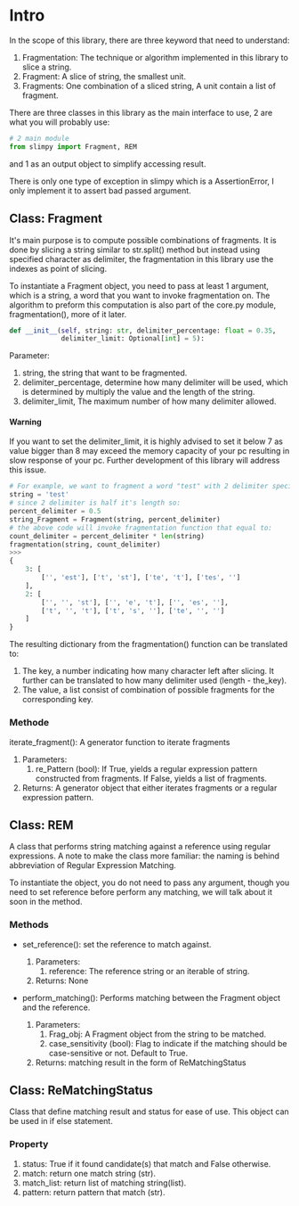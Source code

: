 # Intro
In the scope of this library, there are three keyword that need to understand:
1. Fragmentation: The technique or algorithm implemented in this library to slice a string.
2. Fragment: A slice of string, the smallest unit.
3. Fragments: One combination of a sliced string, A unit contain a list of fragment.

There are three classes in this library as the main interface to use, 2 are what you will probably
use: 
```python
# 2 main module
from slimpy import Fragment, REM
```
and 1 as an output object to simplify accessing result.

There is only one type of exception in slimpy which is a AssertionError, I only implement it to 
assert bad passed argument.

## Class: Fragment
It's main purpose is to compute possible combinations of fragments. It is done by slicing a string 
similar to str.split() method but instead using specified character as delimiter, the fragmentation in
this library use the indexes as point of slicing.

To instantiate a Fragment object, you need to pass at least 1 argument, which is a string,
a word that you want to invoke fragmentation on. The algorithm to preform this computation is also part
of the core.py module, fragmentation(), more of it later.
```python
def __init__(self, string: str, delimiter_percentage: float = 0.35, 
             delimiter_limit: Optional[int] = 5):
```
Parameter:
1. string, the string that want to be fragmented.
2. delimiter_percentage, determine how many delimiter will be used, which is determined by multiply the value and 
the length of the string.
3. delimiter_limit, The maximum number of how many delimiter allowed.

#### Warning
If you want to set the delimiter_limit, it is highly advised to set it below 7 as value bigger than 8 may exceed the memory 
capacity of your pc resulting in slow response of your pc. Further development of this library will
address this issue.

```python
# For example, we want to fragment a word "test" with 2 delimiter specification,
string = 'test'
# since 2 delimiter is half it's length so:
percent_delimiter = 0.5
string_Fragment = Fragment(string, percent_delimiter)
# the above code will invoke fragmentation function that equal to:
count_delimiter = percent_delimiter * len(string)
fragmentation(string, count_delimiter)
>>>
{
    3: [
        ['', 'est'], ['t', 'st'], ['te', 't'], ['tes', '']
    ],
    2: [
        ['', '', 'st'], ['', 'e', 't'], ['', 'es', ''],
        ['t', '', 't'], ['t', 's', ''], ['te', '', '']
    ]
}
```
The resulting dictionary from the fragmentation() function can be translated to:
1. The key, a number indicating how many character left after slicing. It further can be translated to 
how many delimiter used (length - the_key).
2. The value, a list consist of combination of possible fragments for the corresponding key.

### Methode
iterate_fragment(): A generator function to iterate fragments
1. Parameters:
   1. re_Pattern (bool): If True, yields a regular expression pattern constructed from fragments. 
   If False, yields a list of fragments.
2. Returns: A generator object that either iterates fragments or a regular expression pattern.

## Class: REM
A class that performs string matching against a reference using regular expressions. A note to make
the class more familiar: the naming is behind abbreviation of Regular Expression Matching.

To instantiate the object, you do not need to pass any argument, though you need to set reference
before perform any matching, we will talk about it soon in the method.

### Methods
- set_reference(): set the reference to match against.
  1. Parameters:
     1. reference: The reference string or an iterable of string. 
  2. Returns: None


- perform_matching(): Performs matching between the Fragment object and the reference.
  1. Parameters:
     1. Frag_obj: A Fragment object from the string to be matched.
     2. case_sensitivity (bool): Flag to indicate if the matching should be 
     case-sensitive or not. Default to True.
  2. Returns: matching result in the form of ReMatchingStatus

## Class: ReMatchingStatus
Class that define matching result and status for ease of use. This object can be used in if else statement.

### Property
1. status: True if it found candidate(s) that match and False otherwise.
2. match: return one match string (str).
3. match_list: return list of matching string(list).
4. pattern: return pattern that match (str).
